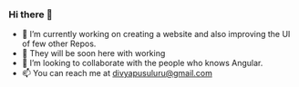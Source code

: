 ### Hi there 👋
- 🔭 I’m currently working on creating a website and also improving the UI of few other Repos.
- 🙂 They will be soon here with working 
- 👯 I’m looking to collaborate with the people who knows Angular. 
- 📫 You can reach me at divyapusuluru@gmail.com

<!--
**divyapusuluru/divyapusuluru** is a ✨ _special_ ✨ repository because its `README.md` (this file) appears on your GitHub profile.

Here are some ideas to get you started:

- 🔭 I’m currently working on ...
- 🌱 I’m currently learning ...
- 👯 I’m looking to collaborate on ...
- 🤔 I’m looking for help with ...
- 💬 Ask me about ...
- 📫 How to reach me: ...
- 😄 Pronouns: ...
- ⚡ Fun fact: ...
-->
